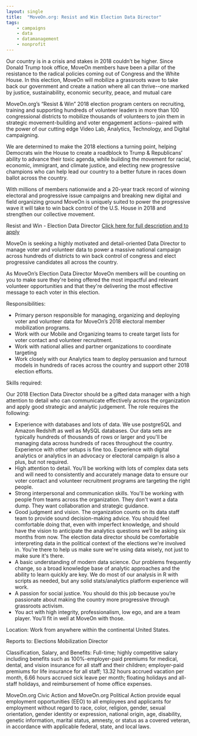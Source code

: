 ```yaml
---
layout: single
title:  "MoveOn.org: Resist and Win Election Data Director"
tags: 
    - campaigns
    - data
    - datamanagement
    - nonprofit
---
```

Our country is in a crisis and stakes in 2018 couldn’t be higher. Since Donald Trump took office, MoveOn members have been a pillar of the resistance to the radical policies coming out of Congress and the White House.  In this election, MoveOn will mobilize a grassroots wave to take back our government and create a nation where all can thrive--one marked by justice, sustainability, economic security, peace, and mutual care

MoveOn.org’s “Resist & Win” 2018 election program centers on recruiting, training and supporting hundreds of volunteer leaders in more than 100 congressional districts to mobilize thousands of volunteers to join them in strategic movement-building and voter engagement actions--paired with the power of our cutting edge Video Lab, Analytics, Technology, and Digital campaigning.

We are determined to make the 2018 elections a turning point, helping Democrats win the House to create a roadblock to Trump & Republicans’ ability to advance their toxic agenda, while building the movement for racial, economic, immigrant, and climate justice, and electing new progressive champions who can help lead our country to a better future in races down ballot across the country.

With millions of members nationwide and a 20-year track record of winning electoral and progressive issue campaigns and breaking new digital and field organizing ground MoveOn is uniquely suited to power the progressive wave it will take to win back control of the U.S. House in 2018 and strengthen our collective movement.

Resist and Win - Election Data Director
[Click here for full description and to apply](https://boards.greenhouse.io/moveonorg/jobs/981471?t=yekmab1#.Wlu_da6nH3g)

MoveOn is seeking a highly motivated and detail-oriented Data Director to manage voter and volunteer data to power a massive national campaign across hundreds of districts to win back control of congress and elect progressive candidates all across the country.

As MoveOn’s Election Data Director MoveOn members will be counting on you to make sure they're being offered the most impactful and relevant volunteer opportunities and that they're delivering the most effective message to each voter in this election.

Responsibilities:

* Primary person responsible for managing, organizing and deploying voter and volunteer data for MoveOn’s 2018 electoral member mobilization programs.
* Work with our Mobile and Organizing teams to create target lists for voter contact and volunteer recruitment.
* Work with national allies and partner organizations to coordinate targeting
* Work closely with our Analytics team to deploy persuasion and turnout models in hundreds of races across the country and support other 2018 election efforts.

Skills required:

Our 2018 Election Data Director should be a gifted data manager with a high attention to detail who can communicate effectively across the organization and apply good strategic and analytic judgement. The role requires the following:

* Experience with databases and lots of data. We use postgreSQL and Amazon Redshift as well as MySQL databases. Our data sets are typically hundreds of thousands of rows or larger and you'll be managing data across hundreds of races throughout the country. Experience with other setups is fine too. Experience with digital analytics or analytics in an advocacy or electoral campaign is also a plus, but not required.
* High attention to detail. You’ll be working with lots of complex data sets and will need to consistently and accurately manage data to ensure our voter contact and volunteer recruitment programs are targeting the right people.
* Strong interpersonal and communication skills. You'll be working with people from teams across the organization. They don't want a data dump. They want collaboration and strategic guidance.
* Good judgment and vision. The organization counts on its data staff team to provide sound decision-making advice. You should feel comfortable doing that, even with imperfect knowledge, and should have the vision to anticipate the analytics questions we’ll be asking six months from now. The election data director should be comfortable interpreting data in the political context of the elections we're involved in. You're there to help us make sure we're using data wisely, not just to make sure it's there.
* A basic understanding of modern data science. Our problems frequently change, so a broad knowledge base of analytic approaches and the ability to learn quickly are key. We do most of our analysis in R with scripts as needed, but any solid stats/analytics platform experience will work.
* A passion for social justice. You should do this job because you’re passionate about making the country more progressive through grassroots activism.
* You act with high integrity, professionalism, low ego, and are a team player.  You’ll fit in well at MoveOn with those.

Location: Work from anywhere within the continental United States.

Reports to: Elections Mobilization Director

Classification, Salary, and Benefits: Full-time; highly competitive salary including benefits such as 100%-employer-paid premiums for medical, dental, and vision insurance for all staff and their children; employer-paid premiums for life insurance for all staff; 13.32 hours accrued vacation per month, 6.66 hours accrued sick leave per month; floating holidays and all-staff holidays, and reimbursement of home office expenses.  

MoveOn.org Civic Action and MoveOn.org Political Action provide equal employment opportunities (EEO) to all employees and applicants for employment without regard to race, color, religion, gender, sexual orientation, gender identity or expression, national origin, age, disability, genetic information, marital status, amnesty, or status as a covered veteran, in accordance with applicable federal, state, and local laws.
